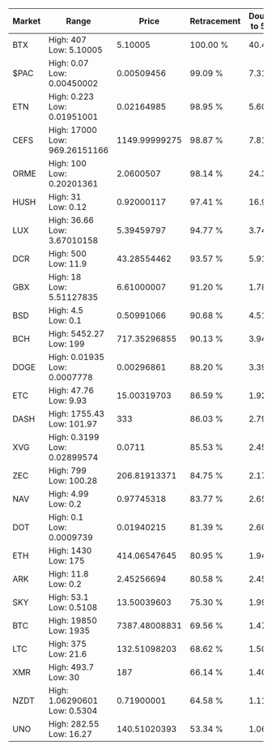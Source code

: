 | Market | Range | Price| Retracement | Doubles to 50% |
| --- | --- | --- | --- | --- |
| BTX | High: 407<br />Low: 5.10005 | 5.10005 | 100.00 % | 40.40 |
| $PAC | High: 0.07<br />Low: 0.00450002 | 0.00509456 | 99.09 % | 7.31 |
| ETN | High: 0.223<br />Low: 0.01951001 | 0.02164985 | 98.95 % | 5.60 |
| CEFS | High: 17000<br />Low: 969.26151166 | 1149.99999275 | 98.87 % | 7.81 |
| ORME | High: 100<br />Low: 0.20201361 | 2.0600507 | 98.14 % | 24.32 |
| HUSH | High: 31<br />Low: 0.12 | 0.92000117 | 97.41 % | 16.91 |
| LUX | High: 36.66<br />Low: 3.67010158 | 5.39459797 | 94.77 % | 3.74 |
| DCR | High: 500<br />Low: 11.9 | 43.28554462 | 93.57 % | 5.91 |
| GBX | High: 18<br />Low: 5.51127835 | 6.61000007 | 91.20 % | 1.78 |
| BSD | High: 4.5<br />Low: 0.1 | 0.50991066 | 90.68 % | 4.51 |
| BCH | High: 5452.27<br />Low: 199 | 717.35296855 | 90.13 % | 3.94 |
| DOGE | High: 0.01935<br />Low: 0.0007778 | 0.00296861 | 88.20 % | 3.39 |
| ETC | High: 47.76<br />Low: 9.93 | 15.00319703 | 86.59 % | 1.92 |
| DASH | High: 1755.43<br />Low: 101.97 | 333 | 86.03 % | 2.79 |
| XVG | High: 0.3199<br />Low: 0.02899574 | 0.0711 | 85.53 % | 2.45 |
| ZEC | High: 799<br />Low: 100.28 | 206.81913371 | 84.75 % | 2.17 |
| NAV | High: 4.99<br />Low: 0.2 | 0.97745318 | 83.77 % | 2.65 |
| DOT | High: 0.1<br />Low: 0.0009739 | 0.01940215 | 81.39 % | 2.60 |
| ETH | High: 1430<br />Low: 175 | 414.06547645 | 80.95 % | 1.94 |
| ARK | High: 11.8<br />Low: 0.2 | 2.45256694 | 80.58 % | 2.45 |
| SKY | High: 53.1<br />Low: 0.5108 | 13.50039603 | 75.30 % | 1.99 |
| BTC | High: 19850<br />Low: 1935 | 7387.48008831 | 69.56 % | 1.47 |
| LTC | High: 375<br />Low: 21.6 | 132.51098203 | 68.62 % | 1.50 |
| XMR | High: 493.7<br />Low: 30 | 187 | 66.14 % | 1.40 |
| NZDT | High: 1.06290601<br />Low: 0.5304 | 0.71900001 | 64.58 % | 1.11 |
| UNO | High: 282.55<br />Low: 16.27 | 140.51020393 | 53.34 % | 1.06 |
